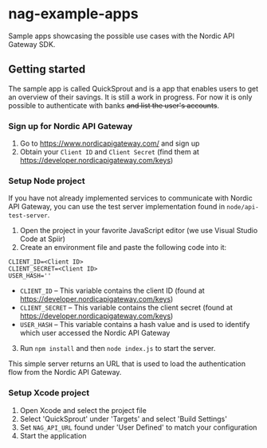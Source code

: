 # nag-example-apps

Sample apps showcasing the possible use cases with the Nordic API Gateway SDK.

## Getting started
The sample app is called QuickSprout and is a app that enables users to get an overview of their savings. It is still a work in progress. For now it is only possible to authenticate with banks ~~and list the user's accounts~~.

### Sign up for Nordic API Gateway

1. Go to https://www.nordicapigateway.com/ and sign up
2. Obtain your `Client ID` and `Client Secret` (find them at https://developer.nordicapigateway.com/keys)

### Setup Node project
If you have not already implemented services to communicate with Nordic API Gateway, you can use the test server implementation found in `node/api-test-server`.

1. Open the project in your favorite JavaScript editor (we use Visual Studio Code at Spiir)
2. Create an environment file and paste the following code into it: 
```
CLIENT_ID=<Client ID>
CLIENT_SECRET=<Client ID>
USER_HASH=''
```
* `CLIENT_ID` – This variable contains the client ID (found at https://developer.nordicapigateway.com/keys)
* `CLIENT_SECRET` – This variable contains the client secret (found at https://developer.nordicapigateway.com/keys)
* `USER_HASH` – This variable contains a hash value and is used to identify which user accessed the Nordic API Gateway
3. Run `npm install` and then `node index.js` to start the server.

This simple server returns an URL that is used to load the authentication flow from the Nordic API Gateway.

### Setup Xcode project
1. Open Xcode and select the project file
2. Select 'QuickSprout' under 'Targets' and select 'Build Settings'
3. Set `NAG_API_URL` found under 'User Defined' to match your configuration
4. Start the application